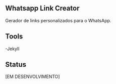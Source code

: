 ## Whatsapp Link Creator
Gerador de links personalizados para o WhatsApp.

## Tools

-Jekyll

## Status

[EM DESENVOLVIMENTO]
